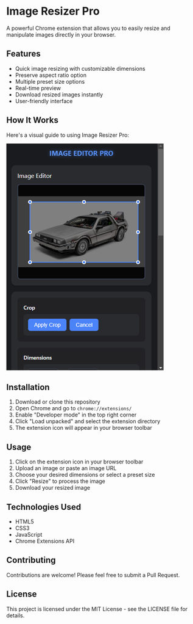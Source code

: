 # Image Resizer Pro

A powerful Chrome extension that allows you to easily resize and manipulate images directly in your browser.

## Features

- Quick image resizing with customizable dimensions
- Preserve aspect ratio option
- Multiple preset size options
- Real-time preview
- Download resized images instantly
- User-friendly interface

## How It Works

Here's a visual guide to using Image Resizer Pro:

![Image Resizer Pro Demo](./image_reizer_pro/img/img_1.PNG)

## Installation

1. Download or clone this repository
2. Open Chrome and go to `chrome://extensions/`
3. Enable "Developer mode" in the top right corner
4. Click "Load unpacked" and select the extension directory
5. The extension icon will appear in your browser toolbar

## Usage

1. Click on the extension icon in your browser toolbar
2. Upload an image or paste an image URL
3. Choose your desired dimensions or select a preset size
4. Click "Resize" to process the image
5. Download your resized image

## Technologies Used

- HTML5
- CSS3
- JavaScript
- Chrome Extensions API

## Contributing

Contributions are welcome! Please feel free to submit a Pull Request.

## License

This project is licensed under the MIT License - see the LICENSE file for details.
